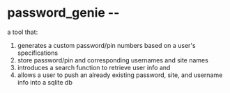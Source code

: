 # password_genie -- 
a tool that:
1. generates a custom password/pin numbers based on a user's specifications
2. store password/pin and corresponding usernames and site names
3. introduces a search function to retrieve user info and
4. allows a user to push an already existing password, site, and username info into a sqlite db

